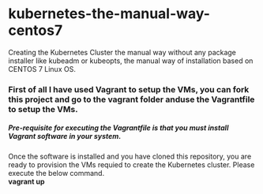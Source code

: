 # kubernetes-the-manual-way-centos7
Creating the Kubernetes Cluster the manual way without any package installer like kubeadm or kubeopts, the manual way of installation based on CENTOS 7 Linux OS.

### First of all I have used Vagrant to setup the VMs, you can fork this project and go to the vagrant folder anduse the Vagrantfile to setup the VMs.
##### Pre-requisite for executing the Vagrantfile is that you must install Vagrant software in your system.

  Once the software is installed and you have cloned this repository, you are ready to provision the VMs 
  requied to create the Kubernetes cluster. 
  Please execute the below command.  
  <b>vagrant up</b>
